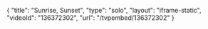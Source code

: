 {
    "title": "Sunrise, Sunset",
    "type": "solo",
    "layout": "iframe-static",
    "videoId": "136372302",
    "url": "\/tvpembed\/136372302"
}